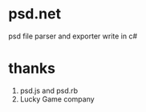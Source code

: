 # psd.net
psd file parser and exporter write in c#


# thanks
1. psd.js and psd.rb
2. Lucky Game company
